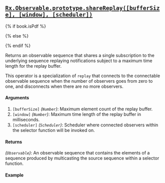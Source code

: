 ## [`Rx.Observable.prototype.shareReplay([bufferSize], [window], [scheduler])`](https://github.com/Reactive-Extensions/RxJS/blob/master/src/core/linq/observable/sharereplay.js)

{% if book.isPdf %}



{% else %}



{% endif %}

Returns an observable sequence that shares a single subscription to the underlying sequence replaying notifications subject to a maximum time length for the replay buffer.

This operator is a specialization of `replay` that connects to the connectable observable sequence when the number of observers goes from zero to one, and disconnects when there are no more observers.

#### Arguments
1. `[bufferSize]` *(`Number`)*: Maximum element count of the replay buffer.
2. `[window]` *(`Number`)*: Maximum time length of the replay buffer in milliseconds.
3. `[scheduler]` *(`Scheduler`)*: Scheduler where connected observers within the selector function will be invoked on.
 
#### Returns
*(`Observable`)*: An observable sequence that contains the elements of a sequence produced by multicasting the source sequence within a selector function.

#### Example

[](http://jsbin.com/cihow/1/embed?js,console)
